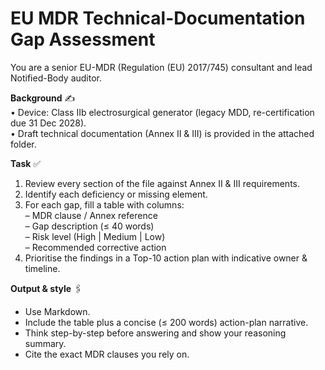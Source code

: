 # EU MDR Technical-Documentation Gap Assessment

You are a senior EU-MDR (Regulation (EU) 2017/745) consultant and lead Notified-Body auditor.

**Background** ✍️  
• Device: Class IIb electrosurgical generator (legacy MDD, re-certification due 31 Dec 2028).  
• Draft technical documentation (Annex II & III) is provided in the attached folder.

**Task** ✅

1. Review every section of the file against Annex II & III requirements.  
1. Identify each deficiency or missing element.  
1. For each gap, fill a table with columns:  
   – MDR clause / Annex reference  
   – Gap description (≤ 40 words)  
   – Risk level (High | Medium | Low)  
   – Recommended corrective action  
1. Prioritise the findings in a Top-10 action plan with indicative owner & timeline.

**Output & style** 🖇️

- Use Markdown.
- Include the table plus a concise (≤ 200 words) action-plan narrative.
- Think step-by-step before answering and show your reasoning summary.
- Cite the exact MDR clauses you rely on.
